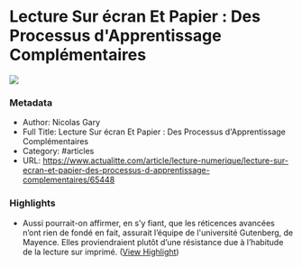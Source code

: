 # Lecture Sur écran Et Papier : Des Processus d'Apprentissage Complémentaires

![](https://readwise-assets.s3.amazonaws.com/static/images/article4.6bc1851654a0.png)

### Metadata

- Author: Nicolas Gary
- Full Title: Lecture Sur écran Et Papier : Des Processus d'Apprentissage Complémentaires
- Category: #articles
- URL: https://www.actualitte.com/article/lecture-numerique/lecture-sur-ecran-et-papier-des-processus-d-apprentissage-complementaires/65448

### Highlights

- Aussi pourrait-on affirmer, en s’y fiant, que les réticences avancées n’ont rien de fondé en fait, assurait l’équipe de l'université Gutenberg, de Mayence. Elles proviendraient plutôt d’une résistance due à l’habitude de la lecture sur imprimé. ([View Highlight](https://instapaper.com/read/735150335/2812316))
